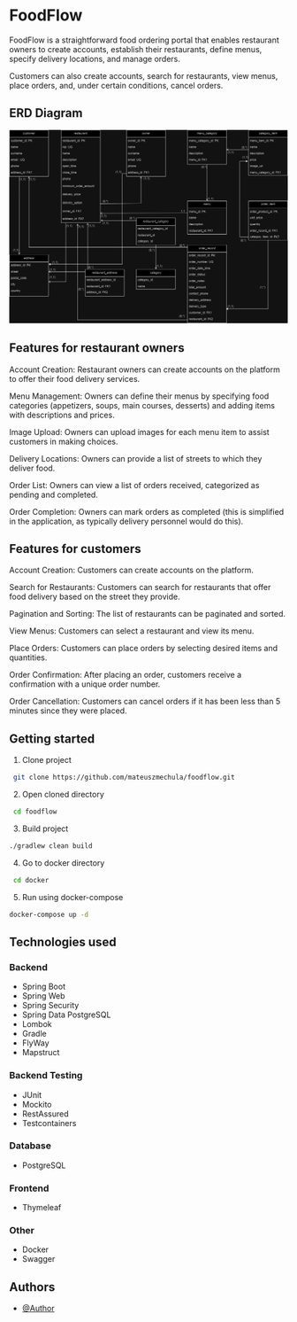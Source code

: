 # FoodFlow

FoodFlow is a straightforward food ordering portal that enables restaurant owners to create accounts, establish their
restaurants, define menus, specify delivery locations, and manage orders.

Customers can also create accounts, search for restaurants,
view menus, place orders, and, under certain conditions,
cancel orders.

## ERD Diagram

![ERD Diagram](src/main/resources/diagramERD-foodflow.png)

## Features for restaurant owners

Account Creation: Restaurant owners can create accounts on the platform to offer their food delivery services.

Menu Management: Owners can define their menus by specifying food categories (appetizers, soups, main courses,
desserts) and adding items with descriptions and prices.

Image Upload: Owners can upload images for each menu item to assist customers in making choices.

Delivery Locations: Owners can provide a list of streets to which they deliver food.

Order List: Owners can view a list of orders received, categorized as pending and completed.

Order Completion: Owners can mark orders as completed (this is simplified in the application,
as typically delivery personnel would do this).

## Features for customers

Account Creation: Customers can create accounts on the platform.

Search for Restaurants: Customers can search for restaurants that offer food delivery based on the street they provide.

Pagination and Sorting: The list of restaurants can be paginated and sorted.

View Menus: Customers can select a restaurant and view its menu.

Place Orders: Customers can place orders by selecting desired items and quantities.

Order Confirmation: After placing an order, customers receive a confirmation with a unique order number.

Order Cancellation: Customers can cancel orders if it has been less than 5 minutes since they were placed.

## Getting started

1. Clone project

  ``` bash      
   git clone https://github.com/mateuszmechula/foodflow.git
  ```

2. Open cloned directory
  ``` bash      
   cd foodflow
  ```

3. Build project

  ``` bash
  ./gradlew clean build
  ```

4. Go to docker directory

  ``` bash      
   cd docker
  ```

5. Run using docker-compose 

  ``` bash
  docker-compose up -d
  ```

## Technologies used

### Backend
  - Spring Boot
  - Spring Web
  - Spring Security
  - Spring Data PostgreSQL
  - Lombok
  - Gradle
  - FlyWay
  - Mapstruct

### Backend Testing
  - JUnit
  - Mockito
  - RestAssured
  - Testcontainers

### Database
  - PostgreSQL
    
### Frontend
  - Thymeleaf

### Other
  - Docker
  - Swagger

## Authors

- [@Author](https://www.github.com/MateuszMechula)
